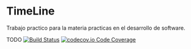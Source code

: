 # TimeLine
Trabajo practico para la materia practicas en el desarrollo de software.

TODO
[![Build Status](https://travis-ci.org/PabloGMarrero/TimeLine.svg?style=svg)](https://travis-ci.org/PabloGMarrero/TimeLine)
[![codecov.io Code Coverage](https://codecov.io/gh/PabloGMarrero/TimeLine/branch/test-reducer-game/graph/badge.svg )](https://codecov.io/gh/PabloGMarrero/TimeLine)

